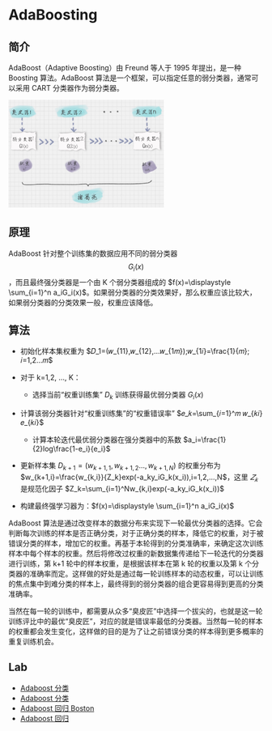 # AdaBoosting

## 简介

AdaBoost（Adaptive Boosting）由 Freund 等人于 1995 年提出，是一种 Boosting 算法。AdaBoost 算法是一个框架，可以指定任意的弱分类器，通常可以采用 CART 分类器作为弱分类器。

<img src="figures/image-20210211145801368.png" alt="image-20210211145801368" style="zoom:30%;" />

## 原理

AdaBoost 针对整个训练集的数据应用不同的弱分类器 $$G_i(x)$$，而且最终强分类器是一个由 K 个弱分类器组成的 $f(x)=\displaystyle \sum_{i=1}^n a_iG_i(x)$。如果弱分类器的分类效果好，那么权重应该比较大，如果弱分类器的分类效果一般，权重应该降低。

## 算法

- 初始化样本集权重为 $𝐷_1=(𝑤_{11},𝑤_{12},...𝑤_{1𝑚});𝑤_{1𝑖}=\frac{1}{𝑚}; 𝑖=1,2...𝑚$

- 对于 k=1,2, ..., K：
  - 选择当前“权重训练集” $D_k$ 训练获得最优弱分类器 $G_i(x)$
- 计算该弱分类器针对“权重训练集”的“权重错误率” $𝑒_𝑘=\sum_{𝑖=1}^𝑚 𝑤_{𝑘𝑖}𝑒_{𝑘𝑖}$
  - 计算本轮迭代最优弱分类器在强分类器中的系数 $a_i=\frac{1}{2}log\frac{1-e_i}{e_i}$
- 更新样本集 $D_{k+1}=(w_{k+1,1},w_{k+1,2}...,w_{k+1,N})$ 的权重分布为 $w_{k+1,i}=\frac{w_{k,i}}{Z_k}exp(-a_ky_iG_k(x_i)),i=1,2,...,N$，这里 $𝑍_𝑘$ 是规范化因子 $Z_k=\sum_{i=1}^Nw_{k,i}exp(-a_ky_iG_k(x_i))$
- 构建最终强学习器为：$f(x)=\displaystyle \sum_{i=1}^n a_iG_i(x)$

AdaBoost 算法是通过改变样本的数据分布来实现下一轮最优分类器的选择。它会判断每次训练的样本是否正确分类，对于正确分类的样本，降低它的权重，对于被错误分类的样本，增加它的权重。再基于本轮得到的分类准确率，来确定这次训练样本中每个样本的权重。然后将修改过权重的新数据集传递给下一轮迭代的分类器进行训练，第 k+1 轮中的样本权重，是根据该样本在第 k 轮的权重以及第 k 个分类器的准确率而定。这样做的好处是通过每一轮训练样本的动态权重，可以让训练的焦点集中到难分类的样本上，最终得到的弱分类器的组合更容易得到更高的分类准确率。

当然在每一轮的训练中，都需要从众多“臭皮匠”中选择一个拔尖的，也就是这一轮训练评比中的最优“臭皮匠”，对应的就是错误率最低的分类器。当然每一轮的样本的权重都会发生变化，这样做的目的是为了让之前错误分类的样本得到更多概率的重复训练机会。


## Lab

- [Adaboost 分类](20_adaboost-classify.ipynb)
- [Adaboost 分类](22_adaboost-classify.ipynb)
- [Adaboost 回归 Boston](26_adaboost-regressor-boston.ipynb)
- [Adaboost 回归](28_adaboost-regressor.ipynb)

